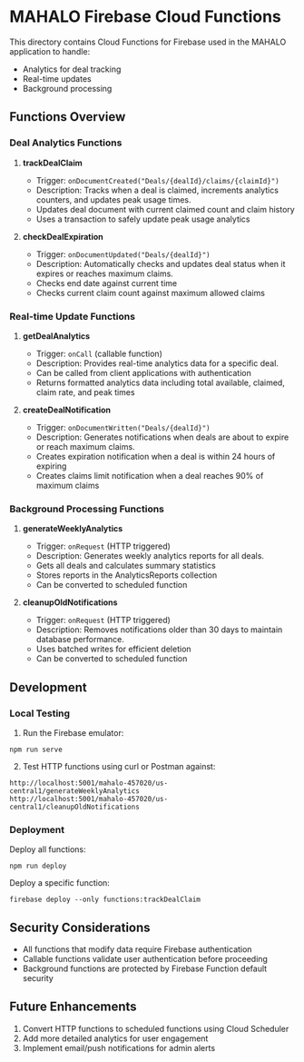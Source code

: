# MAHALO Firebase Cloud Functions

This directory contains Cloud Functions for Firebase used in the MAHALO application to handle:
- Analytics for deal tracking
- Real-time updates
- Background processing

## Functions Overview

### Deal Analytics Functions

1. **trackDealClaim**
   - Trigger: `onDocumentCreated("Deals/{dealId}/claims/{claimId}")`
   - Description: Tracks when a deal is claimed, increments analytics counters, and updates peak usage times.
   - Updates deal document with current claimed count and claim history
   - Uses a transaction to safely update peak usage analytics

2. **checkDealExpiration**
   - Trigger: `onDocumentUpdated("Deals/{dealId}")`
   - Description: Automatically checks and updates deal status when it expires or reaches maximum claims.
   - Checks end date against current time
   - Checks current claim count against maximum allowed claims

### Real-time Update Functions

1. **getDealAnalytics**
   - Trigger: `onCall` (callable function)
   - Description: Provides real-time analytics data for a specific deal.
   - Can be called from client applications with authentication
   - Returns formatted analytics data including total available, claimed, claim rate, and peak times

2. **createDealNotification**
   - Trigger: `onDocumentWritten("Deals/{dealId}")`
   - Description: Generates notifications when deals are about to expire or reach maximum claims.
   - Creates expiration notification when a deal is within 24 hours of expiring
   - Creates claims limit notification when a deal reaches 90% of maximum claims

### Background Processing Functions

1. **generateWeeklyAnalytics**
   - Trigger: `onRequest` (HTTP triggered)
   - Description: Generates weekly analytics reports for all deals.
   - Gets all deals and calculates summary statistics
   - Stores reports in the AnalyticsReports collection
   - Can be converted to scheduled function

2. **cleanupOldNotifications**
   - Trigger: `onRequest` (HTTP triggered)
   - Description: Removes notifications older than 30 days to maintain database performance.
   - Uses batched writes for efficient deletion
   - Can be converted to scheduled function

## Development

### Local Testing

1. Run the Firebase emulator:
```
npm run serve
```

2. Test HTTP functions using curl or Postman against:
```
http://localhost:5001/mahalo-457020/us-central1/generateWeeklyAnalytics
http://localhost:5001/mahalo-457020/us-central1/cleanupOldNotifications
```

### Deployment

Deploy all functions:
```
npm run deploy
```

Deploy a specific function:
```
firebase deploy --only functions:trackDealClaim
```

## Security Considerations

- All functions that modify data require Firebase authentication
- Callable functions validate user authentication before proceeding
- Background functions are protected by Firebase Function default security

## Future Enhancements

1. Convert HTTP functions to scheduled functions using Cloud Scheduler
2. Add more detailed analytics for user engagement
3. Implement email/push notifications for admin alerts 